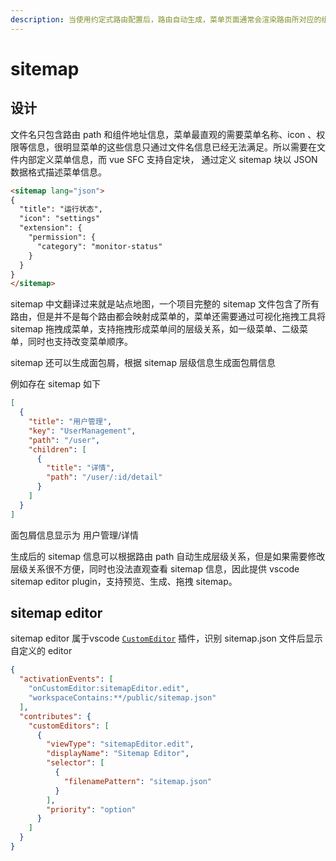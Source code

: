 ```yaml
---
description: 当使用约定式路由配置后，路由自动生成，菜单页面通常会渲染路由所对应的组件，所以根据约定式路由规则，菜单也是可以自动生成的。
---
```


# sitemap

## 设计

文件名只包含路由 path 和组件地址信息，菜单最直观的需要菜单名称、icon 、权限等信息，很明显菜单的这些信息只通过文件名信息已经无法满足。所以需要在文件内部定义菜单信息，而 vue SFC 支持自定块， 通过定义 sitemap 块以 JSON 数据格式描述菜单信息。

```html
<sitemap lang="json">
{
  "title": "运行状态",
  "icon": "settings"
  "extension": {
    "permission": {
      "category": "monitor-status"
    }
  }
}
</sitemap>
```

sitemap 中文翻译过来就是站点地图，一个项目完整的 sitemap 文件包含了所有路由，但是并不是每个路由都会映射成菜单的，菜单还需要通过可视化拖拽工具将 sitemap 拖拽成菜单，支持拖拽形成菜单间的层级关系，如一级菜单、二级菜单，同时也支持改变菜单顺序。

sitemap 还可以生成面包屑，根据 sitemap 层级信息生成面包屑信息

例如存在 sitemap 如下

```json
[
  {
    "title": "用户管理",
    "key": "UserManagement",
    "path": "/user",
    "children": [
      {
        "title": "详情",
        "path": "/user/:id/detail"
      }
    ]
  }
]
```

面包屑信息显示为 用户管理/详情

生成后的 sitemap 信息可以根据路由 path 自动生成层级关系，但是如果需要修改层级关系很不方便，同时也没法直观查看 sitemap 信息，因此提供 vscode sitemap editor plugin，支持预览、生成、拖拽 sitemap。

## sitemap editor

sitemap editor 属于vscode [`CustomEditor`](https://code.visualstudio.com/api/extension-guides/custom-editors) 插件，识别 sitemap.json 文件后显示自定义的 editor

```json
{
  "activationEvents": [
    "onCustomEditor:sitemapEditor.edit",
    "workspaceContains:**/public/sitemap.json"
  ],
  "contributes": {
    "customEditors": [
      {
        "viewType": "sitemapEditor.edit",
        "displayName": "Sitemap Editor",
        "selector": [
          {
            "filenamePattern": "sitemap.json"
          }
        ],
        "priority": "option"
      }
    ]
  }
}
```
